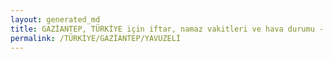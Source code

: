 ```yaml
---
layout: generated_md
title: GAZİANTEP, TÜRKİYE için iftar, namaz vakitleri ve hava durumu - ilçe/eyalet seç
permalink: /TÜRKİYE/GAZİANTEP/YAVUZELİ
---
```


<script type="text/javascript">
  var country = TÜRKİYE;
  var city = GAZİANTEP;
  var state = YAVUZELİ;
  var lat = 72;
  var lon = 21;
</script>
